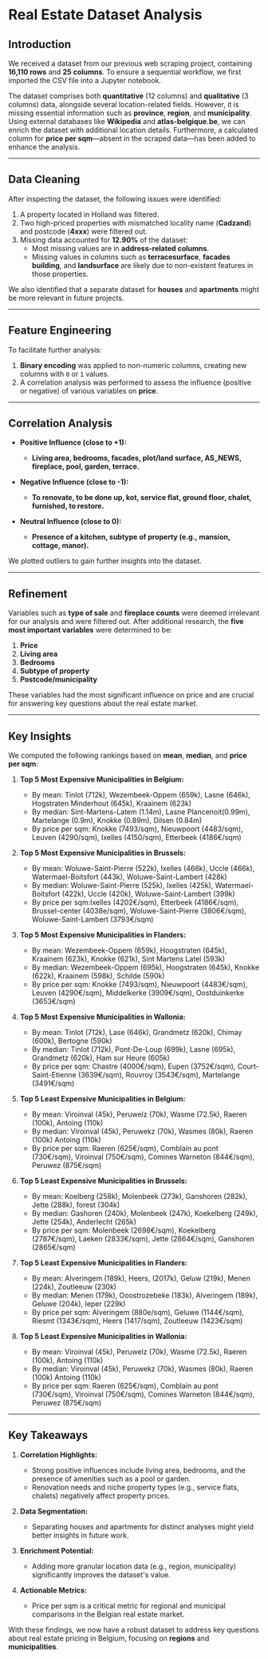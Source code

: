 
# Real Estate Dataset Analysis

## Introduction
We received a dataset from our previous web scraping project, containing **16,110 rows** and **25 columns**. To ensure a sequential workflow, we first imported the CSV file into a Jupyter notebook. 

The dataset comprises both **quantitative** (12 columns) and **qualitative** (3 columns) data, alongside several location-related fields. However, it is missing essential information such as **province**, **region**, and **municipality**. Using external databases like **Wikipedia** and **atlas-belgique.be**, we can enrich the dataset with additional location details. Furthermore, a calculated column for **price per sqm**—absent in the scraped data—has been added to enhance the analysis.

---

## Data Cleaning
After inspecting the dataset, the following issues were identified:
1. A property located in Holland was filtered.
2. Two high-priced properties with mismatched locality name (**Cadzand**) and postcode (**4xxx**)  were filtered out.
3. Missing data accounted for **12.90%** of the dataset:
   - Most missing values are in **address-related columns**.
   - Missing values in columns such as **terracesurface**, **facades building**, and **landsurface** are likely due to non-existent features in those properties.

We also identified that a separate dataset for **houses** and **apartments** might be more relevant in future projects.

---

## Feature Engineering
To facilitate further analysis:
1. **Binary encoding** was applied to non-numeric columns, creating new columns with `0` or `1` values.
2. A correlation analysis was performed to assess the influence (positive or negative) of various variables on **price**. 

---

## Correlation Analysis
- **Positive Influence (close to +1):**
  - **Living area, bedrooms, facades, plot/land surface, AS_NEWS, fireplace, pool, garden, terrace.**

- **Negative Influence (close to -1):**
  - **To renovate, to be done up, kot, service flat, ground floor, chalet, furnished, to restore.**

- **Neutral Influence (close to 0):**
  - **Presence of a kitchen, subtype of property (e.g., mansion, cottage, manor).**

We plotted outliers to gain further insights into the dataset.

---

## Refinement
Variables such as **type of sale** and **fireplace counts** were deemed irrelevant for our analysis and were filtered out. After additional research, the **five most important variables** were determined to be:
1. **Price**  
2. **Living area**  
3. **Bedrooms**  
4. **Subtype of property**  
5. **Postcode/municipality**

These variables had the most significant influence on price and are crucial for answering key questions about the real estate market.

---

## Key Insights
We computed the following rankings based on **mean**, **median**, and **price per sqm**:

1. **Top 5 Most Expensive Municipalities in Belgium:**
   - By mean: Tinlot (712k), Wezembeek-Oppem (659k), Lasne (646k), Hogstraten Minderhout (645k), Kraainem (623k)
   - By median: Sint-Martens-Latem (1.14m), Lasne Plancenoit(0.99m), Martelange (0.9m), Knokke (0.89m), Dilsen (0.84m)
   - By price per sqm: Knokke (7493/sqm), Nieuwpoort (4483/sqm), Leuven (4290/sqm), Ixelles (4150/sqm), Etterbeek (4186€/sqm)

2. **Top 5 Most Expensive Municipalities in Brussels:**
   - By mean: Woluwe-Saint-Pierre (522k), Ixelles (466k), Uccle (466k), Watermael-Boitsfort (443k), Woluwe-Saint-Lambert (428k)
   - By median: Woluwe-Saint-Pierre (525k), Ixelles (425k), Watermael-Boitsfort (422k), Uccle (420k), Woluwe-Saint-Lambert (399k)
   - By price per sqm:Ixelles (4202€/sqm), Etterbeek (4186€/sqm), Brussel-center (4038e/sqm), Woluwe-Saint-Pierre (3806€/sqm), Woluwe-Saint-Lambert (3793€/sqm)

3. **Top 5 Most Expensive Municipalities in Flanders:**
   - By mean: Wezembeek-Oppem (659k), Hoogstraten (645k), Kraainem (623k), Knokke (621k), Sint Martens Latel (593k)
   - By median: Wezembeek-Oppem (695k), Hoogstraten (645k), Knokke (622k), Kraainem (598k), Schilde (590k)
   - By price per sqm: Knokke (7493/sqm), Nieuwpoort (4483€/sqm), Leuven (4290€/sqm), Middelkerke (3909€/sqm), Oostduinkerke (3653€/sqm)

4. **Top 5 Most Expensive Municipalities in Wallonia:**
   - By mean: Tinlot (712k), Lase (646k), Grandmetz (620k), Chimay (600k), Bertogne (590k)
   - By median: Tinlot (712k), Pont-De-Loup (699k), Lasne (695k), Grandmetz (620k), Ham sur Heure (605k)
   - By price per sqm: Chastre (4000€/sqm), Eupen (3752€/sqm), Court-Saint-Etienne (3639€/sqm), Rouvroy (3543€/sqm), Martelange (3491€/sqm)

5. **Top 5 Least Expensive Municipalities in Belgium:**
   - By mean: Viroinval (45k), Peruwelz (70k), Wasme (72.5k), Raeren (100k), Antoing (110k)
   - By median: Viroinval (45k), Peruwekz (70k), Wasmes (80k), Raeren (100k) Antoing (110k)
   - By price per sqm: Raeren (625€/sqm), Comblain au pont (730€/sqm), Viroinval (750€/sqm), Comines Warneton (844€/sqm), Peruwez (875€/sqm)

6. **Top 5 Least Expensive Municipalities in Brussels:**
   - By mean: Koelberg (258k), Molenbeek (273k), Ganshoren (282k), Jette (288k), forest (304k)
   - By median: Gashoren (240k), Molenbeek (247k), Koekelberg (249k), Jette (254k), Anderlecht (265k)
   - By price per sqm: Molenbeek (2698€/sqm), Koekelberg (2787€/sqm), Laeken (2833€/sqm), Jette (2864€/sqm), Ganshoren (2865€/sqm)

7. **Top 5 Least Expensive Municipalities in Flanders:**
   - By mean: Alveringem (189k), Heers, (2017k), Geluw (219k), Menen (224k), Zoutleeuw (230k)
   - By median: Menen (179k), Ooostrozebeke (183k), Alveringem (189k), Geluwe (204k), Ieper (229k)
   - By price per sqm: Alveringem (880e/sqm), Geluwe (1144€/sqm), Riesmt (1343€/sqm), Heers (1417/sqm), Zoutleeuw (1423€/sqm)

8. **Top 5 Least Expensive Municipalities in Wallonia:**
   - By mean: Viroinval (45k), Peruwelz (70k), Wasme (72.5k), Raeren (100k), Antoing (110k)
   - By median: Viroinval (45k), Peruwekz (70k), Wasmes (80k), Raeren (100k) Antoing (110k)
   - By price per sqm: Raeren (625€/sqm), Comblain au pont (730€/sqm), Viroinval (750€/sqm), Comines Warneton (844€/sqm), Peruwez (875€/sqm)

---

## Key Takeaways
1. **Correlation Highlights:** 
   - Strong positive influences include living area, bedrooms, and the presence of amenities such as a pool or garden.
   - Renovation needs and niche property types (e.g., service flats, chalets) negatively affect property prices.
   
2. **Data Segmentation:** 
   - Separating houses and apartments for distinct analyses might yield better insights in future work.

3. **Enrichment Potential:**
   - Adding more granular location data (e.g., region, municipality) significantly improves the dataset's value.

4. **Actionable Metrics:**
   - Price per sqm is a critical metric for regional and municipal comparisons in the Belgian real estate market.

With these findings, we now have a robust dataset to address key questions about real estate pricing in Belgium, focusing on **regions** and **municipalities**.
